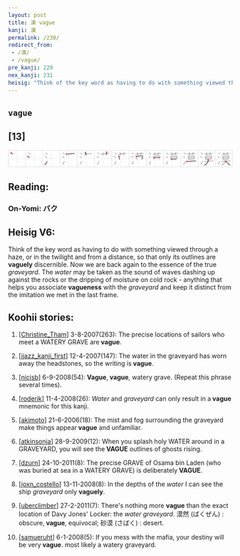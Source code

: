 ```yaml
---
layout: post
title: 漠 vague
kanji: 漠
permalink: /230/
redirect_from:
 - /漠/
 - /vague/
pre_kanji: 229
nex_kanji: 231
heisig: "Think of the key word as having to do with something viewed through a haze, or in the twilight and from a distance, so that only its outlines are <b>vaguely</b> discernible. Now we are back again to the essence of the true <i>graveyard</i>. The <i>water</i> may be taken as the sound of waves dashing up against the rocks or the dripping of moisture on cold rock - anything that helps you associate <b>vagueness</b> with the <i>graveyard</i> and keep it distinct from the imitation we met in the last frame."
---
```


## `vague`

## [13]

<div class="stroke"><img src="../images/E6BCA0.png" /></div>

## Reading:

### On-Yomi: バク

## Heisig V6:

Think of the key word as having to do with something viewed through a haze, or in the twilight and from a distance, so that only its outlines are <b>vaguely</b> discernible. Now we are back again to the essence of the true <i>graveyard</i>. The <i>water</i> may be taken as the sound of waves dashing up against the rocks or the dripping of moisture on cold rock - anything that helps you associate <b>vagueness</b> with the <i>graveyard</i> and keep it distinct from the imitation we met in the last frame.

## Koohii stories:

1) [<a href="http://kanji.koohii.com/profile/Christine_Tham">Christine_Tham</a>] 3-8-2007(263): The precise locations of sailors who meet a WATERY GRAVE are<strong> vague</strong>.

2) [<a href="http://kanji.koohii.com/profile/jjazz_kanji_first">jjazz_kanji_first</a>] 12-4-2007(147): The water in the graveyard has worn away the headstones, so the writing is<strong> vague</strong>.

3) [<a href="http://kanji.koohii.com/profile/nicjsb">nicjsb</a>] 6-9-2008(54): <strong>Vague</strong>,<strong> vague</strong>, watery grave. (Repeat this phrase several times).

4) [<a href="http://kanji.koohii.com/profile/roderik">roderik</a>] 11-4-2008(26): <em>Water</em> and <em>graveyard</em> can only result in a<strong> vague</strong> mnemonic for this kanji.

5) [<a href="http://kanji.koohii.com/profile/akimoto">akimoto</a>] 21-6-2006(18): The mist and fog surrounding the graveyard make things appear<strong> vague</strong> and unfamiliar.

6) [<a href="http://kanji.koohii.com/profile/atkinsonja">atkinsonja</a>] 28-9-2009(12): When you splash holy WATER around in a GRAVEYARD, you will see the<strong> VAGUE</strong> outlines of ghosts rising.

7) [<a href="http://kanji.koohii.com/profile/dzurn">dzurn</a>] 24-10-2011(8): The precise GRAVE of Osama bin Laden (who was buried at sea in a WATERY GRAVE) is deliberately<strong> VAGUE</strong>.

8) [<a href="http://kanji.koohii.com/profile/joxn_costello">joxn_costello</a>] 13-11-2008(8): In the depths of the <em>water</em> I can see the ship <em>graveyard</em> only <strong>vaguely</strong>.

9) [<a href="http://kanji.koohii.com/profile/uberclimber">uberclimber</a>] 27-2-2011(7): There&#039;s nothing more <strong>vague</strong> than the exact location of Davy Jones&#039; Locker: the <em>water graveyard</em>. 漠然 (ばくぜん) : obscure,<strong> vague</strong>, equivocal; 砂漠 (さばく) : desert.

10) [<a href="http://kanji.koohii.com/profile/samueruht">samueruht</a>] 6-1-2008(5): If you mess with the mafia, your destiny will be very<strong> vague</strong>. most likely a watery graveyard.
